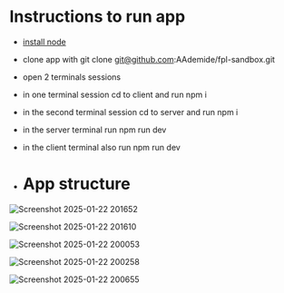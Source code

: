 # Instructions to run app
- [install node](https://nodejs.org/en/download)
- clone app with git clone git@github.com:AAdemide/fpl-sandbox.git
- open 2 terminals sessions
- in one terminal session cd to client and run npm i
- in the second terminal session cd to server and run npm i
- in the server terminal run npm run dev
- in the client terminal also run npm run dev

- # App structure
 ![Screenshot 2025-01-22 201652](https://github.com/user-attachments/assets/6a910e65-acf3-4c54-809b-f21fa4183dfa)

![Screenshot 2025-01-22 201610](https://github.com/user-attachments/assets/94e2784d-e898-4ae7-9d71-8f088a859600)

![Screenshot 2025-01-22 200053](https://github.com/user-attachments/assets/67d26879-cbf6-43ea-9d3e-0b1149476e6c)

![Screenshot 2025-01-22 200258](https://github.com/user-attachments/assets/57f448b3-065a-4126-8947-82e29b70ab13)

![Screenshot 2025-01-22 200655](https://github.com/user-attachments/assets/0e95dfa5-f679-4988-a8a6-6cb6ec330c9a)


